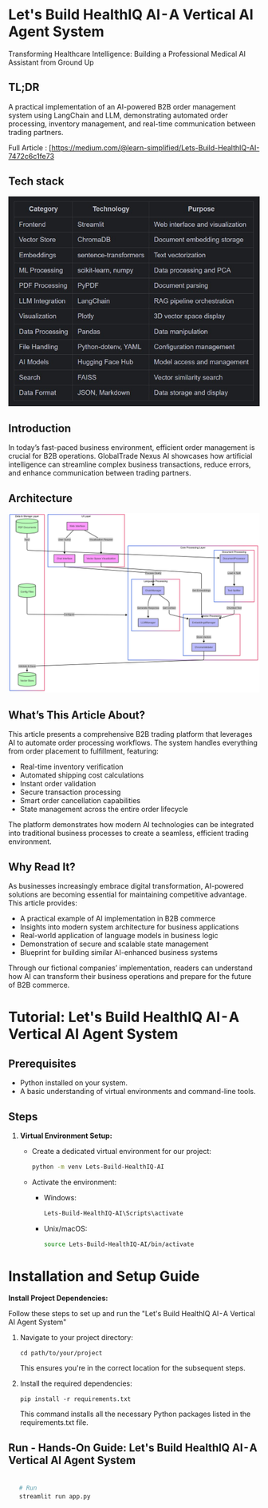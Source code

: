 # Let's Build HealthIQ AI - A Vertical AI Agent System

Transforming Healthcare Intelligence: Building a Professional Medical AI Assistant from Ground Up

## TL;DR

A practical implementation of an AI-powered B2B order management system using LangChain and LLM, demonstrating automated order processing, inventory management, and real-time communication between trading partners.

Full Article : [https://medium.com/@learn-simplified/Lets-Build-HealthIQ-AI-7472c6c1fe73


## Tech stack

![Design Diagram](design_docs/tech_stack.jpg)


## Introduction
In today’s fast-paced business environment, efficient order management is crucial for B2B operations. GlobalTrade Nexus AI showcases how artificial intelligence can streamline complex business transactions, reduce errors, and enhance communication between trading partners.

## Architecture

![Design Diagram](design_docs/design.png)



## What’s This Article About?
This article presents a comprehensive B2B trading platform that leverages AI to automate order processing workflows. The system handles everything from order placement to fulfillment, featuring:

- Real-time inventory verification
- Automated shipping cost calculations
- Instant order validation
- Secure transaction processing
- Smart order cancellation capabilities
- State management across the entire order lifecycle

The platform demonstrates how modern AI technologies can be integrated into traditional business processes to create a seamless, efficient trading environment.


## Why Read It?
As businesses increasingly embrace digital transformation, AI-powered solutions are becoming essential for maintaining competitive advantage. This article provides:

- A practical example of AI implementation in B2B commerce
- Insights into modern system architecture for business applications
- Real-world application of language models in business logic
- Demonstration of secure and scalable state management
- Blueprint for building similar AI-enhanced business systems

Through our fictional companies’ implementation, readers can understand how AI can transform their business operations and prepare for the future of B2B commerce.


# Tutorial: Let's Build HealthIQ AI - A Vertical AI Agent System

## Prerequisites
- Python installed on your system.
- A basic understanding of virtual environments and command-line tools.

## Steps

1. **Virtual Environment Setup:**
   - Create a dedicated virtual environment for our project:
   
     ```bash
     python -m venv Lets-Build-HealthIQ-AI
     ```
   - Activate the environment:
   
     - Windows:
       ```bash
       Lets-Build-HealthIQ-AI\Scripts\activate       
       ```
     - Unix/macOS:
       ```bash
       source Lets-Build-HealthIQ-AI/bin/activate
       ```
   

# Installation and Setup Guide

**Install Project Dependencies:**

Follow these steps to set up and run the  "Let's Build HealthIQ AI - A Vertical AI Agent System"

1. Navigate to your project directory:
   ```
   cd path/to/your/project
   ```
   This ensures you're in the correct location for the subsequent steps.

2. Install the required dependencies:
   ```
   pip install -r requirements.txt   
   ```
   This command installs all the necessary Python packages listed in the requirements.txt file.


## Run - Hands-On Guide: Let's Build HealthIQ AI - A Vertical AI Agent System

   ```bash 
     
      # Run 
      streamlit run app.py
      
   ```


